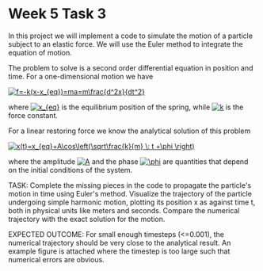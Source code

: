 # Week 5 Task 3

In this project we will implement a code to simulate the motion of a particle subject to an elastic force. We will use the Euler method to integrate the equation of motion. 

The problem to solve is a second order differential equation in position and time. For a one-dimensional motion we have

<a href="https://www.codecogs.com/eqnedit.php?latex=f=-k(x-x_{eq})=ma=m\frac{d^2x}{dt^2}" target="_blank"><img src="https://latex.codecogs.com/gif.latex?f=-k(x-x_{eq})=ma=m\frac{d^2x}{dt^2}" title="f=-k(x-x_{eq})=ma=m\frac{d^2x}{dt^2}" /></a>

where <a href="https://www.codecogs.com/eqnedit.php?latex=x_{eq}" target="_blank"><img src="https://latex.codecogs.com/gif.latex?x_{eq}" title="x_{eq}" /></a> is the equilibrium position of the spring, while <a href="https://www.codecogs.com/eqnedit.php?latex=k" target="_blank"><img src="https://latex.codecogs.com/gif.latex?k" title="k" /></a> is the force constant.

For a linear restoring force we know the analytical solution of this problem

<a href="https://www.codecogs.com/eqnedit.php?latex=x(t)=x_0&plus;A\cos\left(\sqrt\frac{k}{m}&space;\:&space;t&space;&plus;\phi&space;\right)" target="_blank"><img src="https://latex.codecogs.com/gif.latex?x(t)=x_{eq}&plus;A\cos\left(\sqrt\frac{k}{m}&space;\:&space;t&space;&plus;\phi&space;\right)" title="x(t)=x_{eq}+A\cos\left(\sqrt\frac{k}{m} \: t +\phi \right)" /></a>

where the amplitude <a href="https://www.codecogs.com/eqnedit.php?latex=A" target="_blank"><img src="https://latex.codecogs.com/gif.latex?A" title="A" /></a> and the phase <a href="https://www.codecogs.com/eqnedit.php?latex=\phi" target="_blank"><img src="https://latex.codecogs.com/gif.latex?\phi" title="\phi" /></a> are quantities that depend on the initial conditions of the system.

TASK: Complete the missing pieces in the code to propagate the particle's motion in time using Euler's method. Visualize the trajectory of the particle undergoing simple harmonic motion, plotting its position x as against time t, both in physical units like meters and seconds. Compare the numerical trajectory with the exact solution for the motion. 

EXPECTED OUTCOME: For small enough timesteps (<=0.001), the numerical trajectory should be very close to the analytical result. An example figure is attached where the timestep is too large such that numerical errors are obvious.
